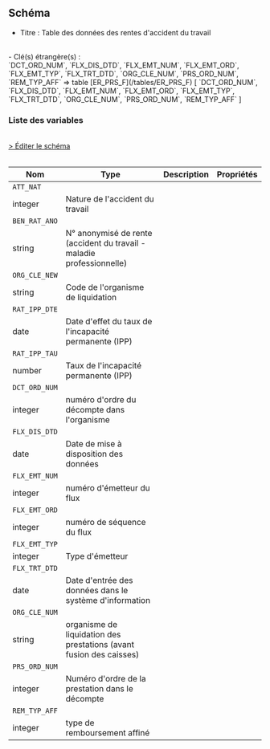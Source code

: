 ## Schéma

- Titre : Table des données des rentes d'accident du travail
<br />
- Clé(s) étrangère(s) : <br />
`DCT_ORD_NUM`, `FLX_DIS_DTD`, `FLX_EMT_NUM`, `FLX_EMT_ORD`, `FLX_EMT_TYP`, `FLX_TRT_DTD`, `ORG_CLE_NUM`, `PRS_ORD_NUM`, `REM_TYP_AFF` => table [ER_PRS_F](/tables/ER_PRS_F) [ `DCT_ORD_NUM`, `FLX_DIS_DTD`, `FLX_EMT_NUM`, `FLX_EMT_ORD`, `FLX_EMT_TYP`, `FLX_TRT_DTD`, `ORG_CLE_NUM`, `PRS_ORD_NUM`, `REM_TYP_AFF` ]<br />

### Liste des variables
<br />
<div>
    <a href="https://gitlab.com/healthdatahub/schema-snds/edit/master/schemas/DCIR/ER_RAT_F.json"  
    arget="_blank" rel="noopener noreferrer">> Éditer le schéma</a>
    <OutboundLink />
</div>
<br />

Nom|Type|Description|Propriétés
-|-|-|-
`ATT_NAT`|
integer|Nature de l&#x27;accident du travail||
`BEN_RAT_ANO`|
string|N° anonymisé de rente (accident du travail - maladie professionnelle)||
`ORG_CLE_NEW`|
string|Code de l&#x27;organisme de liquidation||
`RAT_IPP_DTE`|
date|Date d&#x27;effet du taux de l&#x27;incapacité permanente (IPP)||
`RAT_IPP_TAU`|
number|Taux de l&#x27;incapacité permanente (IPP)||
`DCT_ORD_NUM`|
integer|numéro d&#x27;ordre du décompte dans l&#x27;organisme||
`FLX_DIS_DTD`|
date|Date de mise à disposition des données||
`FLX_EMT_NUM`|
integer|numéro d&#x27;émetteur du flux||
`FLX_EMT_ORD`|
integer|numéro de séquence du flux||
`FLX_EMT_TYP`|
integer|Type d&#x27;émetteur||
`FLX_TRT_DTD`|
date|Date d&#x27;entrée des données dans le système d&#x27;information||
`ORG_CLE_NUM`|
string|organisme de liquidation des prestations (avant fusion des caisses)||
`PRS_ORD_NUM`|
integer|Numéro d&#x27;ordre de la prestation dans le décompte||
`REM_TYP_AFF`|
integer|type de remboursement affiné||

